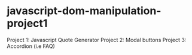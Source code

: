 # javascript-dom-manipulation-project1

Project 1: Javascript Quote Generator
Project 2: Modal buttons
Project 3: Accordion (i.e FAQ)
